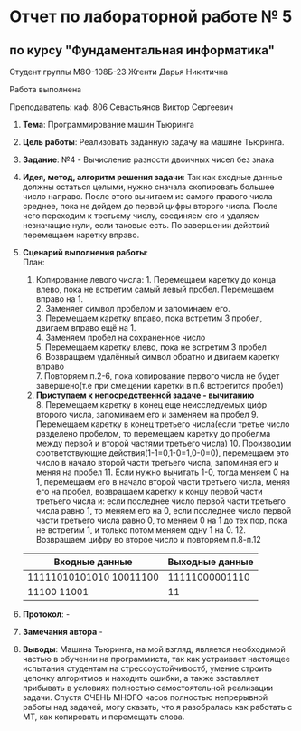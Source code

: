 # Отчет по лабораторной работе № 5
## по курсу "Фундаментальная информатика"

Студент группы М8О-108Б-23 Жгенти Дарья Никитична

Работа выполнена 

Преподаватель: каф. 806 Севастьянов Виктор Сергеевич

1. **Тема**: Программирование машин Тьюринга
2. **Цель работы**: Реализовать заданную задачу на машине Тьюринга.
3. **Заданиe**: №4 - Вычисление разности двоичных чисел без знака
4. **Идея, метод, алгоритм решения задачи**: Так как входные данные должны остаться целыми, нужно сначала скопировать большее число направо. После этого вычитаем из самого правого числа среднее, пока не дойдем до первой цифры второго числа. После чего переходим к третьему числу, соединяем его и удаляем незначащие нули, если таковые есть. По завершении действий перемещаем каретку вправо.
5.  **Сценарий выполнения работы**:  
План:
      1. Копирование левого числа:
        1. Перемещаем каретку до конца влево, пока не встретим самый левый пробел. Перемещаем вправо на 1.  
        2. Заменяет символ пробелом и запоминаем его.  
        3. Перемещаем каретку вправо, пока встретим 3 пробел, двигаем вправо ещё на 1.  
        4. Заменяем пробел на сохраненное число  
        5. Перемещаем каретку влево, пока не встретим 3 пробел  
        6. Возвращаем удалённый символ обратно и двигаем каретку вправо  
        7. Повторяем п.2-6, пока копирование первого числа не будет завершено(т.е при смещении каретки в п.6 встретится пробел)  
    2. **Приступаем к непосредственной задаче - вычитанию**  
       8. Перемещаем каретку в конец еще неисследуемых цифр второго числа, запоминаем его и заменяем на пробел
       9. Перемещаем каретку в конец третьего числа(если третье число разделено пробелом, то перемещаем каретку до пробелма между первой и второй частями третьего числа)
       10. Производим соответствующие действия(1-1=0,1-0=1,0-0=0), перемещаем это число в начало второй части третьего числа, запоминая его и меняя на пробел
       11. Если нужно вычитать 1-0, тогда меняем 0 на 1, перемещаем его в начало второй части третьего числа, меняя его на пробел, возвращаем каретку к концу первой части третьего числа и: если последнее число первой части третьего числа равно 1, то меняем его на 0, если последнее число первой части третьего числа равно 0, то меняем 0 на 1 до тех пор, пока не встретим 1, и только потом меняем одну 1 на 0.
       12. Возвращаем цифру во второе число и повторяем п.8-п.12
      
       
	|      Входные данные     | Выходные данные |
	|-------------------------|-----------------|
	| 11111010101010 10011100 |  11111000001110 |
	|       11100 11001       |        11       |

8. **Протокол**: -
9. **Замечания автора** -
10. **Выводы**: Машина Тьюринга, на мой взгляд, является необходимой частью в обучении на программиста, так как устраивает настоящее испытания студентам на стрессоустойчивостб, умение строить цепочку алгоритмов и находить ошибки, а также заставляет прибывать в условиях полностью самостоятельной реализации задачи. Спустя ОЧЕНЬ МНОГО часов полностью непрерывной работы над задачей, могу сказать, что я разобралась как работать с МТ, как копировать и перемещать слова.
